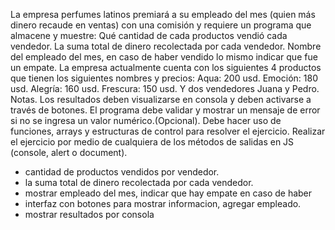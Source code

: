La empresa perfumes latinos premiará a su empleado del mes (quien más dinero recaude en ventas) con una comisión y requiere un programa que almacene y muestre:
Qué cantidad de cada productos vendió cada vendedor.
La suma total de dinero recolectada por cada vendedor.
Nombre del empleado del mes, en caso de haber vendido lo mismo indicar que fue un empate.
La empresa actualmente cuenta con los siguientes 4 productos que tienen los siguientes nombres y precios:
Aqua: 200 usd.
Emoción: 180 usd.
Alegría: 160 usd.
Frescura: 150 usd.
Y dos vendedores Juana y Pedro.
Notas.
Los resultados deben visualizarse en consola y deben activarse a través de botones.
El programa debe validar y mostrar un mensaje de error si no se ingresa un valor numérico.(Opcional).
Debe hacer uso de funciones, arrays y estructuras de control para resolver el ejercicio.
Realizar el ejercicio por medio de cualquiera de los métodos de salidas en JS (console, alert o document).

- cantidad de productos vendidos por vendedor.
- la suma total de dinero recolectada por cada vendedor.
- mostrar empleado del mes, indicar que hay empate en caso de haber
- interfaz con botones para mostrar informacion, agregar empleado.
- mostrar resultados por consola
